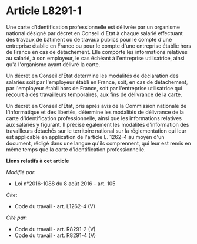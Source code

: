# Article L8291-1

Une carte d'identification professionnelle est délivrée par un organisme national désigné par décret en Conseil d'Etat à
chaque salarié effectuant des travaux de bâtiment ou de travaux publics pour le compte d'une entreprise établie en France ou
pour le compte d'une entreprise établie hors de France en cas de détachement. Elle comporte les informations relatives au
salarié, à son employeur, le cas échéant à l'entreprise utilisatrice, ainsi qu'à l'organisme ayant délivré la carte. 

Un décret en Conseil d'Etat détermine les modalités de déclaration des salariés soit par l'employeur établi en France, soit,
en cas de détachement, par l'employeur établi hors de France, soit par l'entreprise utilisatrice qui recourt à des
travailleurs temporaires, aux fins de délivrance de la carte. 

Un décret en Conseil d'Etat, pris après avis de la Commission nationale de l'informatique et des libertés, détermine les
modalités de délivrance de la carte d'identification professionnelle, ainsi que les informations relatives aux salariés y
figurant. Il précise également les modalités d'information des travailleurs détachés sur le territoire national sur la
réglementation qui leur est applicable en application de l'article L. 1262-4 au moyen d'un document, rédigé dans une langue
qu'ils comprennent, qui leur est remis en même temps que la carte d'identification professionnelle.

**Liens relatifs à cet article**

_Modifié par_:

  - Loi n°2016-1088 du 8 août 2016 - art. 105

_Cite_:

  - Code du travail - art. L1262-4 (V)

_Cité par_:

  - Code du travail - art. R8291-2 (V)
  - Code du travail - art. R8291-4 (V)
